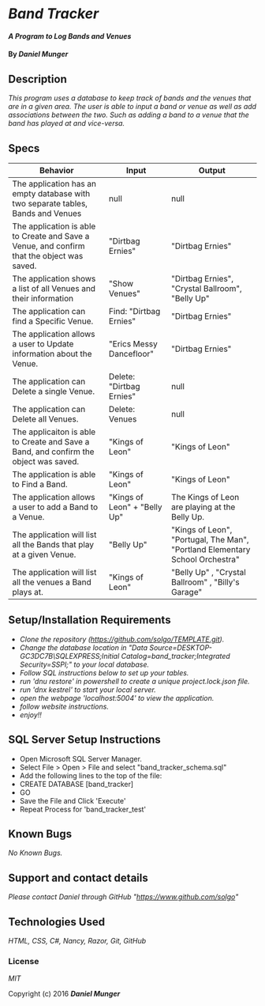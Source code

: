 # _Band Tracker_

#### _A Program to Log Bands and Venues_

#### By _**Daniel Munger**_

## Description
_This program uses a database to keep track of bands and the venues that are in a given area. The user is able to input a band or venue as well as add associations between the two. Such as adding a band to a venue that the band has played at and vice-versa._

## Specs
| Behavior                                                                                   | Input                        | Output                                                                         |
|--------------------------------------------------------------------------------------------|------------------------------|--------------------------------------------------------------------------------|
| The application has an empty database with two separate tables, Bands and Venues           | null                         | null                                                                           |
| The application is able to Create and Save a Venue, and confirm that the object was saved. | "Dirtbag Ernies"             | "Dirtbag Ernies"                                                               |
| The application shows a list of all Venues and their information                           | "Show Venues"                | "Dirtbag Ernies", "Crystal Ballroom", "Belly Up"                               |
| The application can find a Specific Venue.                                                 | Find: "Dirtbag Ernies"       | "Dirtbag Ernies"                                                               |
| The application allows a user to Update information about the Venue.                       | "Erics Messy Dancefloor"     | "Dirtbag Ernies"                                                               |
| The application can Delete a single Venue.                                                 | Delete: "Dirtbag Ernies"     | null                                                                           |
| The application can Delete all Venues.                                                     | Delete: Venues               | null                                                                           |
| The applicaiton is able to Create and Save a Band, and confirm the object was saved.       | "Kings of Leon"              | "Kings of Leon"                                                                |
| The application is able to Find a Band.                                                    | "Kings of Leon"              | "Kings of Leon"                                                                |
| The application allows a user to add a Band to a Venue.                                    | "Kings of Leon" + "Belly Up" | The Kings of Leon are playing at the Belly Up.                                 |
| The application will list all the Bands that play at a given Venue.                        | "Belly Up"                   | "Kings of Leon", "Portugal, The Man", "Portland Elementary School Orchestra"   |
| The application will list all the venues a Band plays at.                                  | "Kings of Leon"              | "Belly Up" , "Crystal Ballroom" , "Billy's Garage"                             |



## Setup/Installation Requirements

* _Clone the repository (https://github.com/solgo/TEMPLATE.git)._
* _Change the database location in "Data Source=DESKTOP-GC3DC7B\\SQLEXPRESS;Initial Catalog=band_tracker;Integrated Security=SSPI;" to your local database._
* _Follow SQL instructions below to set up your tables._
* _run 'dnu restore' in powershell to create a unique project.lock.json file._
* _run 'dnx kestrel' to start your local server._
* _open the webpage 'localhost:5004' to view the application._
* _follow website instructions._
* _enjoy!!_


## SQL Server Setup Instructions

* Open Microsoft SQL Server Manager.
* Select File > Open > File and select "band_tracker_schema.sql"
* Add the following lines to the top of the file:
* CREATE DATABASE [band_tracker]
* GO
* Save the File and Click 'Execute'
* Repeat Process for 'band_tracker_test'

## Known Bugs

_No Known Bugs._

## Support and contact details

_Please contact Daniel through GitHub "https://www.github.com/solgo"_

## Technologies Used

_HTML, CSS, C#, Nancy, Razor, Git, GitHub_

### License

*MIT*

Copyright (c) 2016 **_Daniel Munger_**
